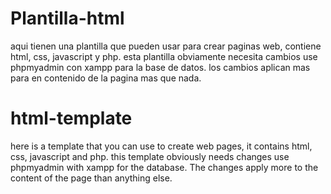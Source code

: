# Plantilla-html
aqui tienen una plantilla que pueden usar para crear paginas web, contiene html, css, javascript y php.
esta plantilla obviamente necesita cambios use phpmyadmin con xampp para la base de datos.
los cambios aplican mas para en contenido de la pagina mas que nada.

# html-template
here is a template that you can use to create web pages, it contains html, css, javascript and php.
this template obviously needs changes use phpmyadmin with xampp for the database.
The changes apply more to the content of the page than anything else.
